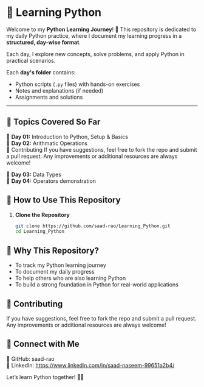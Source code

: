 # 🐍 Learning Python  

Welcome to my **Python Learning Journey**! 🚀 This repository is dedicated to my daily Python practice, where I document my learning progress in a **structured, day-wise format**.  

Each day, I explore new concepts, solve problems, and apply Python in practical scenarios.  

Each **day's folder** contains:
- Python scripts (`.py` files) with hands-on exercises  
- Notes and explanations (if needed)  
- Assignments and solutions  

---

## 📖 Topics Covered So Far  

🔹 **Day 01:** Introduction to Python, Setup & Basics  
🔹 **Day 02:** Arithmatic Operations <br>🤝 Contributing
If you have suggestions, feel free to fork the repo and submit a pull request.
Any improvements or additional resources are always welcome!


🔹 **Day 03:** Data Types <br>
🔹 **Day 04:** Operators demonstration <br>

## 🚀 How to Use This Repository  

1. **Clone the Repository**  
   ```bash
   git clone https://github.com/saad-rao/Learning_Python.git
   cd Learning_Python

## 🌟 Why This Repository? <br>
- To track my Python learning journey <br>
- To document my daily progress <br>
- To help others who are also learning Python <br>
- To build a strong foundation in Python for real-world applications <br>

## 🤝 Contributing <br>
If you have suggestions, feel free to fork the repo and submit a pull request.<br>
Any improvements or additional resources are always welcome!

## 📌 Connect with Me <br>
🔗 GitHub: saad-rao <br>
🔗 LinkedIn: https://www.linkedin.com/in/saad-naseem-99651a2b4/ <br>

Let’s learn Python together! 🐍🔥

